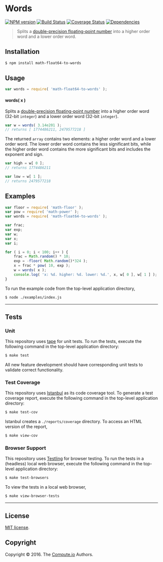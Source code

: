 Words
===
[![NPM version][npm-image]][npm-url] [![Build Status][build-image]][build-url] [![Coverage Status][coverage-image]][coverage-url] [![Dependencies][dependencies-image]][dependencies-url]

> Splits a [double-precision floating-point number][ieee754] into a higher order word and a lower order word.


## Installation

``` bash
$ npm install math-float64-to-words
```


## Usage

``` javascript
var words = require( 'math-float64-to-words' );
```

#### words( x )

Splits a [double-precision floating-point number][ieee754] into a higher order word (32-bit `integer`) and a lower order word (32-bit `integer`).

``` javascript
var w = words( 3.14e201 );
// returns [ 1774486211, 2479577218 ]
```

The returned `array` contains two elements: a higher order word and a lower order word. The lower order word contains the less significant bits, while the higher order word contains the more significant bits and includes the exponent and sign.

``` javascript
var high = w[ 0 ];
// returns 1774486211

var low = w[ 1 ];
// returns 2479577218
```


## Examples

``` javascript
var floor = require( 'math-floor' );
var pow = require( 'math-power' );
var words = require( 'math-float64-to-words' );

var frac;
var exp;
var w;
var x;
var i;

for ( i = 0; i < 100; i++ ) {
	frac = Math.random() * 10;
	exp = -floor( Math.random()*324 );
	x = frac * pow( 10, exp );
	w = words( x );
	console.log( 'x: %d. higher: %d. lower: %d.', x, w[ 0 ], w[ 1 ] );
}
```

To run the example code from the top-level application directory,

``` bash
$ node ./examples/index.js
```


---
## Tests

### Unit

This repository uses [tape][tape] for unit tests. To run the tests, execute the following command in the top-level application directory:

``` bash
$ make test
```

All new feature development should have corresponding unit tests to validate correct functionality.


### Test Coverage

This repository uses [Istanbul][istanbul] as its code coverage tool. To generate a test coverage report, execute the following command in the top-level application directory:

``` bash
$ make test-cov
```

Istanbul creates a `./reports/coverage` directory. To access an HTML version of the report,

``` bash
$ make view-cov
```


### Browser Support

This repository uses [Testling][testling] for browser testing. To run the tests in a (headless) local web browser, execute the following command in the top-level application directory:

``` bash
$ make test-browsers
```

To view the tests in a local web browser,

``` bash
$ make view-browser-tests
```

<!-- [![browser support][browsers-image]][browsers-url] -->


---
## License

[MIT license](http://opensource.org/licenses/MIT).


## Copyright

Copyright &copy; 2016. The [Compute.io][compute-io] Authors.


[npm-image]: http://img.shields.io/npm/v/math-float64-to-words.svg
[npm-url]: https://npmjs.org/package/math-float64-to-words

[build-image]: http://img.shields.io/travis/math-io/float64-to-words/master.svg
[build-url]: https://travis-ci.org/math-io/float64-to-words

[coverage-image]: https://img.shields.io/codecov/c/github/math-io/float64-to-words/master.svg
[coverage-url]: https://codecov.io/github/math-io/float64-to-words?branch=master

[dependencies-image]: http://img.shields.io/david/math-io/float64-to-words.svg
[dependencies-url]: https://david-dm.org/math-io/float64-to-words

[dev-dependencies-image]: http://img.shields.io/david/dev/math-io/float64-to-words.svg
[dev-dependencies-url]: https://david-dm.org/dev/math-io/float64-to-words

[github-issues-image]: http://img.shields.io/github/issues/math-io/float64-to-words.svg
[github-issues-url]: https://github.com/math-io/float64-to-words/issues

[tape]: https://github.com/substack/tape
[istanbul]: https://github.com/gotwarlost/istanbul
[testling]: https://ci.testling.com

[compute-io]: https://github.com/compute-io/
[ieee754]: https://en.wikipedia.org/wiki/IEEE_754-1985
